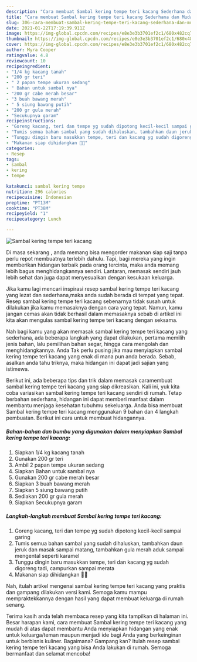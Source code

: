 ```yaml
---
description: "Cara membuat Sambal kering tempe teri kacang Sederhana dan Mudah Dibuat"
title: "Cara membuat Sambal kering tempe teri kacang Sederhana dan Mudah Dibuat"
slug: 306-cara-membuat-sambal-kering-tempe-teri-kacang-sederhana-dan-mudah-dibuat
date: 2021-01-22T17:19:39.911Z
image: https://img-global.cpcdn.com/recipes/e8e3e3b3701ef2c1/680x482cq70/sambal-kering-tempe-teri-kacang-foto-resep-utama.jpg
thumbnail: https://img-global.cpcdn.com/recipes/e8e3e3b3701ef2c1/680x482cq70/sambal-kering-tempe-teri-kacang-foto-resep-utama.jpg
cover: https://img-global.cpcdn.com/recipes/e8e3e3b3701ef2c1/680x482cq70/sambal-kering-tempe-teri-kacang-foto-resep-utama.jpg
author: Myra Cooper
ratingvalue: 4.8
reviewcount: 10
recipeingredient:
- "1/4 kg kacang tanah"
- "200 gr teri"
- " 2 papan tempe ukuran sedang"
- " Bahan untuk sambal nya"
- "200 gr cabe merah besar"
- "3 buah bawang merah"
- " 5 siung bawang putih"
- "200 gr gula merah"
- "Secukupnya garam"
recipeinstructions:
- "Goreng kacang, teri dan tempe yg sudah dipotong kecil-kecil sampai garing"
- "Tumis semua bahan sambal yang sudah dihaluskan, tambahkan daun jeruk dan masak sampai matang, tambahkan gula merah aduk sampai mengental seperti karamel"
- "Tunggu dingin baru masukkan tempe, teri dan kacang yg sudah digoreng tadi, campurkan sampai merata"
- "Makanan siap dihidangkan 🤤😉"
categories:
- Resep
tags:
- sambal
- kering
- tempe

katakunci: sambal kering tempe 
nutrition: 296 calories
recipecuisine: Indonesian
preptime: "PT13M"
cooktime: "PT38M"
recipeyield: "1"
recipecategory: Lunch

---
```



![Sambal kering tempe teri kacang](https://img-global.cpcdn.com/recipes/e8e3e3b3701ef2c1/680x482cq70/sambal-kering-tempe-teri-kacang-foto-resep-utama.jpg)

Di masa  sekarang , anda memang bisa mengorder makanan siap saji tanpa perlu repot membuatnya terlebih dahulu. Tapi, bagi mereka yang ingin memberikan hidangan terbaik pada orang tercinta, maka anda memang lebih bagus menghidangkannya sendiri. Lantaran, memasak sendiri jauh lebih sehat dan juga dapat menyesuaikan dengan kesukaan keluarga.

Jika kamu lagi mencari inspirasi resep sambal kering tempe teri kacang yang lezat dan sederhana,maka anda sudah berada di tempat yang tepat. Resep sambal kering tempe teri kacang  sebenarnya tidak susah untuk dilakukan jika kamu memasaknya dengan cara yang tepat. Namun, kamu jangan cemas akan tidak berhasil dalam memasaknya 
sebab di artikel ini kita akan mengulas sambal kering tempe teri kacang dengan seksama.  



Nah bagi kamu yang akan memasak sambal kering tempe teri kacang yang sederhana, ada beberapa langkah yang dapat dilakukan, pertama memilih jenis bahan, lalu pemilihan bahan segar, hingga cara mengolah dan menghidangkannya. Anda Tak perlu pusing jika mau menyiapkan sambal kering tempe teri kacang yang enak di mana pun anda berada. Sebab, asalkan anda  tahu triknya, maka hidangan ini dapat jadi sajian yang istimewa.

Berikut ini, ada beberapa tips dan trik dalam memasak caramembuat sambal kering tempe teri kacang yang siap dikreasikan. Kali ini, yuk kita coba variasikan sambal kering tempe teri kacang sendiri di rumah. Tetap berbahan sederhana, hidangan ini dapat memberi manfaat dalam membantu menjaga kesehatan tubuhmu sekeluarga. Anda bisa membuat Sambal kering tempe teri kacang menggunakan 9 bahan dan 4 langkah pembuatan. Berikut ini cara untuk membuat hidangannya.

<!--inarticleads1-->

##### Bahan-bahan dan bumbu yang digunakan dalam menyiapkan Sambal kering tempe teri kacang:

1. Siapkan 1/4 kg kacang tanah
1. Gunakan 200 gr teri
1. Ambil  2 papan tempe ukuran sedang
1. Siapkan  Bahan untuk sambal nya
1. Gunakan 200 gr cabe merah besar
1. Siapkan 3 buah bawang merah
1. Siapkan  5 siung bawang putih
1. Sediakan 200 gr gula merah
1. Siapkan Secukupnya garam




<!--inarticleads2-->

##### Langkah-langkah membuat Sambal kering tempe teri kacang:

1. Goreng kacang, teri dan tempe yg sudah dipotong kecil-kecil sampai garing
1. Tumis semua bahan sambal yang sudah dihaluskan, tambahkan daun jeruk dan masak sampai matang, tambahkan gula merah aduk sampai mengental seperti karamel
1. Tunggu dingin baru masukkan tempe, teri dan kacang yg sudah digoreng tadi, campurkan sampai merata
1. Makanan siap dihidangkan 🤤😉




Nah, itulah artikel mengenai  sambal kering tempe teri kacang  yang praktis dan gampang dilakukan versi kami. Semoga kamu mampu mempraktekkannya dengan hasil yang dapat membuat keluarga di rumah senang. 

Terima kasih anda telah membaca resep yang kita tampilkan di halaman ini. Besar harapan kami, cara membuat  Sambal kering tempe teri kacang yang mudah di atas dapat membantu Anda menyiapkan hidangan yang enak untuk keluarga/teman maupun menjadi ide bagi Anda yang berkeinginan untuk berbisnis kuliner. Bagaimana? Gampang kan? Itulah resep sambal kering tempe teri kacang yang bisa Anda lakukan di rumah. Semoga bermanfaat dan selamat mencoba!

